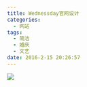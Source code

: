 ```yaml
---
title: Wednessday官网设计
categories:
  - 网站
tags:
  - 简洁
  - 婚庆
  - 文艺
date: 2016-2-15 20:26:57
---
```

<image src="http://wx2.sinaimg.cn/large/005YECPzly1flml0zp2rzj31009zex6r.jpg" />